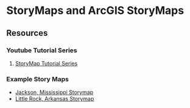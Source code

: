 # StoryMaps and ArcGIS StoryMaps
## Resources
### Youtube Tutorial Series 
1. [StoryMap Tutorial Series](https://www.youtube.com/playlist?list=PLXpHG2ApmOtZlBA6ZBdeDHeXDE5pDV3ky)

### Example Story Maps
- [Jackson, Mississippi Storymap](https://storymaps.arcgis.com/stories/f129757a6b6d427ba1472d161dcc8df4)
- [Little Rock, Arkansas Storymap](https://storymaps.arcgis.com/stories/d5fc415e48184e61858a63e1658e8f22)
